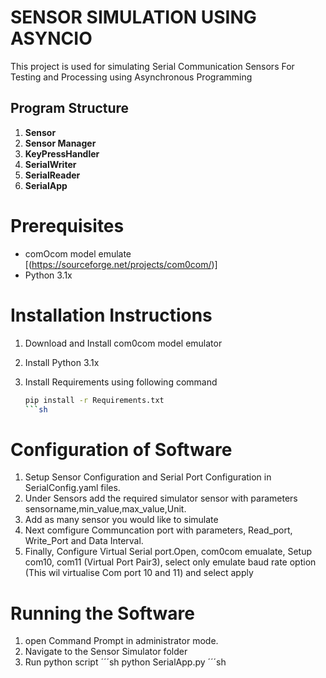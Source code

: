 # SENSOR SIMULATION USING ASYNCIO
 
 This project is used for simulating Serial Communication Sensors For Testing and Processing using Asynchronous Programming


 ## Program Structure
1. **Sensor**
2. **Sensor Manager**
3. **KeyPressHandler**
4. **SerialWriter**
5. **SerialReader**
6. **SerialApp**

# Prerequisites 

- comOcom model emulate [(https://sourceforge.net/projects/com0com/)]
- Python 3.1x

# Installation Instructions

1. Download and Install com0com model emulator
2. Install Python 3.1x
3. Install Requirements using following command

    ```sh
    pip install -r Requirements.txt
    ```sh
# Configuration of Software

1. Setup Sensor Configuration and Serial Port Configuration in SerialConfig.yaml files.
2. Under Sensors add the required simulator sensor with parameters sensorname,min_value,max_value,Unit.
3. Add as many sensor you would like to simulate
4. Next comfigure Communcation port with parameters, Read_port, Write_Port and Data Interval.
4.  Finally, Configure Virtual Serial port.Open, com0com emualate, Setup com10, com11 (Virtual Port Pair3), select only emulate baud rate option (This wil virtualise Com port 10 and 11) and select apply 


# Running the Software

1. open Command Prompt in administrator mode.
2. Navigate to the Sensor Simulator folder
3. Run python script
´´´sh
    python SerialApp.py
´´´sh

